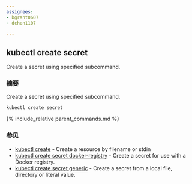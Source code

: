 ```yaml
---
assignees:
- bgrant0607
- dchen1107

---
```


## kubectl create secret

Create a secret using specified subcommand.

### 摘要


Create a secret using specified subcommand.

```
kubectl create secret
```

{% include_relative parent_commands.md %}

### 参见

* [kubectl create](/docs/user-guide/kubectl/kubectl_create/)	 - Create a resource by filename or stdin
* [kubectl create secret docker-registry](/docs/user-guide/kubectl/kubectl_create_secret_docker-registry/)	 - Create a secret for use with a Docker registry.
* [kubectl create secret generic](/docs/user-guide/kubectl/kubectl_create_secret_generic/)	 - Create a secret from a local file, directory or literal value.


